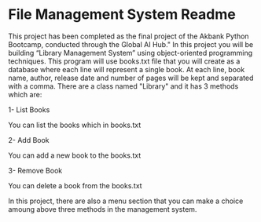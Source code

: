 
# File Management System Readme

This project has been completed as the final project of the Akbank Python Bootcamp, conducted through the Global AI Hub."
In this project you will be building “Library Management System” using object-oriented
programming techniques. This program will use books.txt file that you will create as a database
where each line will represent a single book. At each line, book name, author, release date
and number of pages will be kept and separated with a comma.
There are a class named "Library" and it has 3 methods which are:

1- List Books

You can list the books which in books.txt

2- Add Book

You can add a new book to the books.txt

3- Remove Book

You can delete a book from the books.txt

In this project, there are also a menu section  that you can make a choice amoung above three methods in the management system.
